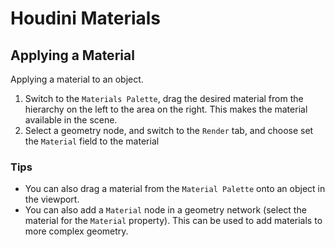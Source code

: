 # Houdini Materials

## Applying a Material

Applying a material to an object.

1. Switch to the `Materials Palette`, drag the desired material from the hierarchy on the left to the area on the right. This makes the material available in the scene.
2. Select a geometry node, and switch to the `Render` tab, and choose set the `Material` field to the material

### Tips

- You can also drag a material from the `Material Palette` onto an object in the viewport.
- You can also add a `Material` node in a geometry network (select the material for the `Material` property). This can be used to add materials to more complex geometry.
